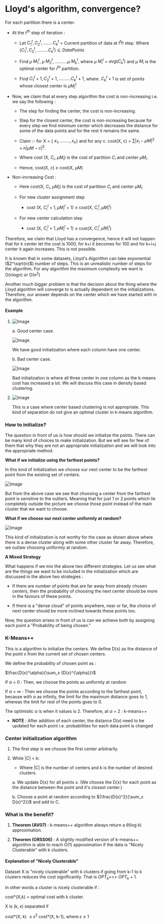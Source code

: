 # Lloyd's algorithm, convergence?

For each partition there is a center.

- At the $t^{th}$ step of iteration :

  - Let $C_1^t, C_2^t, ........C_k^t$ = Current partition of data at $t^th$ step. Where  $(C_1^t, C_2^t, .........C_k^t) \subseteq {Data Points}$

  - Find $\mu$ $M_1^t$, $\mu$ $M_2^t$, ..........$\mu$ $M_k^t$, where $\mu$ $M_i^t$ = $avg(C_k^t)$ and $\mu$ $M_i$ is the optimal center for $i^{th}$ partition.

  - Find $C_1^t+1, C_2^t+1, ..........C_k^t+1$, where .$C_k^t+1$ is set of points whose closest center is $\mu M_i^t$

- Now, we claim that at every step algorithm the cost is non-increasing i.e. we say the following :

  - The step for finding the center, the cost is non-increasing.

  - Step for the closest center, the cost is non-increasing because for every step we find minimum center which decreases the  distance for some of the data points and for the rest it remains the same.

  - Claim :- for X = { $x_1, ........, x_n$} and for any c. cost(X, c) = ${\sum_{}} |x_i - \mu M|^2 + n| \mu M - c|^2$.
  - Where cost (X, $C_i$, $\mu M_i$) is the cost of partition $C_i$ and center $\mu M_i$.

  - Hence, cost(X, c) $\ge$ cost(X, $\mu M$)

- Non-increasing Cost :

  - Here cost(X, $C_i$, $\mu M_i$) is the cost of partition $C_i$ and center $\mu M_i$.

  - For new cluster assignment step
    - cost (X, $C_i^t+1, \mu M_i^t+1$) $\le$ cost(X, $C_i^t, \mu M_i^t$)

  - For new center calculation step
    - cost (X, $C_i^t+1, \mu M_i^t+1$) $\le$ cost(X, $C_i^t, \mu M_i^t$)

Therefore, we claim that Lloyd has a convergence, hence it will not happen that for k center let the cost is 1000, for k+i it becomes for 100 and for k+i+j center it again increases. This is not possible.

It is known that in some datasets, Lloyd's Algorithm can take exponential ($2^\sqrt{n}$) number of steps. This is an unrealistic number of steps for the algorithm. For any algorithm the maximum complexity we want is O(nlogn) or O$(n^2)$

Another much bigger problem is that the decision about the thing where the Lloyd algorithm will converge to is actually dependent on the initializations. Therefore, our answer depends on the center which we have started with in the algorithm.

#### Example

1. ![Image](../assets/Image3.jpeg)


    a. Good center case.

    ![Image](../assets/Image4.jpeg)


    We have good initialization where each column have one center.

    b. Bad center case.

    ![Image](../assets/Image5.jpeg)

    Bad initialization is where all three center in one column as the k-means cost has increased a lot. We will discuss this case in density based clustering.

2. ![Image](../assets/Image6.jpeg)

    This is a case where center based clustering is not appropriate. This kind of separation do not give an optimal cluster in k-means algorithm.

### How to initialize?

The question in front of us is how should we initialize the points. There can be many kind of choices to make initialization. But we will see for few of them that why they are not an appropriate initialization and we will look into the appropriate method.

**What if we initialize using the farthest points?**

In this kind of initialization we choose our next center to be the farthest point from the existing set of centers.

![Image](../assets/Image7.jpeg)

But from the above case we see that choosing a center from the farthest point is sensitive to the outliers. Meaning that for just 1 or 2 points which lie completely outside the picture we choose those point instead of the main cluster that we want to choose.

**What if we choose our next center uniformly at random?**

![Image](../assets/Image8.jpeg)

This kind of initialization is not worthy for the case as shown above where there is a dense cluster along with some other cluster far away. Therefore, we outlaw choosing uniformly at random.

**A Mixed Strategy**

What happens if we mix the above two different strategies. Let us see what are the things we want to be included in the initialization which are discussed in the above two strategies :

- If there are number of points that are far away from already chosen centers, then the probability of choosing the next center should be more in the favours of these points.

- If there is a "dense cloud" of points anywhere, near or far, the choice of next center should be more inclined towards these points too.

Now, the question arises in front of us is can we achieve both by assigning each point a "Probability of being chosen."

### K-Means++

This is a algorithm to initialize the centers. We define D(x) as the distance of the point x from the current set of chosen centers.

We define the probability of chosen point as :

  $\frac{D(x)^\alpha}{\sum_x {D(x)^{\alpha}}}$

  If $\alpha$ = 0 : Then, we choose the points as uniformly at random

  If $\alpha$ = ${\infty}$ : Then we choose the points according to the farthest point, because with $\alpha$ as infinity, the limit for the maximum distance goes to 1, whereas the limit for rest of the points goes to 0.

  The optimistic $\alpha$ is when it values is 2. Therefore, at $\alpha$ = 2 : k-means++

- **NOTE** : After addition of each center, the distance D(x) need to be updated for each point i.e. probabilities for each data point is changed

### Center initialization algorithm

1. The first step is we choose the first center arbitrarily.

2. While |C| < k:

   - Where |C| is the number of centers and k is the number of desired clusters.

   a. We update D(x) for all points x. (We choose the D(x) for each point as the distance between the point and it's closest center.)

   b. Choose a point at random according to ${\frac{D(x)^2}{\sum_x D(x)^2}}$ and add to C.

### What is the benefit?

1. **Theorem (AV07)** : k-means++ algorithm always return a $\theta$(log k) approximation.

2. **Theorem (ORSS06)** : A slightly modified version of k-means++ algorithm is able to reach O(1) approximation if the data is "Nicely Clusterable" with k clusters.

#### Explanation of "Nicely Clusterable"

Dataset X is "nicely clusterable" with k clusters if going from k-1 to k clusters reduces the cost significantly. That is $OPT_k$>>> $OPT_k+1$.

In other words a cluster is nicely clusterable if :

cost*(X,k) = optimal cost with k cluster.

X is (k, $\epsilon$) separated if

cost*(X, k) $\le \epsilon^2$ cost*(X, k-1), where $\epsilon \le 1$

